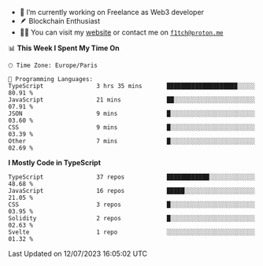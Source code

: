 - 🔭 I’m currently working on Freelance as Web3 developer
- 🪶 Blockchain Enthusiast
- 👨‍💻 You can visit my [website](https://f1tch.xyz) or contact me on [`f1tch@proton.me`](mailto:f1tch@proton.me)

<!--START_SECTION:waka-->
📊 **This Week I Spent My Time On** 

```text
🕑︎ Time Zone: Europe/Paris

💬 Programming Languages: 
TypeScript               3 hrs 35 mins       ████████████████████░░░░░   80.91 % 
JavaScript               21 mins             ██░░░░░░░░░░░░░░░░░░░░░░░   07.91 % 
JSON                     9 mins              █░░░░░░░░░░░░░░░░░░░░░░░░   03.60 % 
CSS                      9 mins              █░░░░░░░░░░░░░░░░░░░░░░░░   03.39 % 
Other                    7 mins              █░░░░░░░░░░░░░░░░░░░░░░░░   02.69 % 
```

**I Mostly Code in TypeScript** 

```text
TypeScript               37 repos            ████████████░░░░░░░░░░░░░   48.68 % 
JavaScript               16 repos            █████░░░░░░░░░░░░░░░░░░░░   21.05 % 
CSS                      3 repos             █░░░░░░░░░░░░░░░░░░░░░░░░   03.95 % 
Solidity                 2 repos             █░░░░░░░░░░░░░░░░░░░░░░░░   02.63 % 
Svelte                   1 repo              ░░░░░░░░░░░░░░░░░░░░░░░░░   01.32 % 
```




 Last Updated on 12/07/2023 16:05:02 UTC
<!--END_SECTION:waka-->
